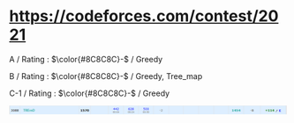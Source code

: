 # https://codeforces.com/contest/2021

A / Rating : $\color{#8C8C8C}-$ / Greedy 

B / Rating : $\color{#8C8C8C}-$ / Greedy, Tree_map

C-1 / Rating : $\color{#8C8C8C}-$ / Greedy

![My Image](https://github.com/kss418/Codeforces/blob/main/Images/977.png)
